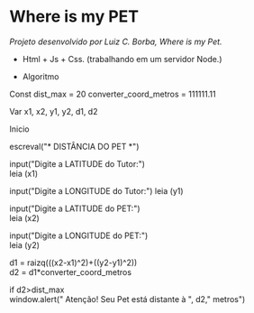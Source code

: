 # Where is my PET

_Projeto desenvolvido por Luiz C. Borba, Where is my Pet._

- Html + Js + Css. (trabalhando em um servidor Node.)

- Algoritmo

Const
dist_max = 20
converter_coord_metros = 111111.11


Var
x1, x2, y1, y2, d1, d2


Inicio

escreval("* DISTÂNCIA DO PET *")                             

input("Digite a LATITUDE do Tutor:")  
leia (x1)                                
                           
input("Digite a LONGITUDE do Tutor:") 
leia (y1)                               
                           
input("Digite a LATITUDE do PET:")   
leia (x2)                               
                         
input("Digite a LONGITUDE do PET:")   
leia (y2)                               
                           
d1 = raizq(((x2-x1)^2)+((y2-y1)^2))       
d2 = d1*converter_coord_metros             

if d2>dist_max                    
 window.alert(" Atenção!  Seu Pet está distante à ", d2," metros")
